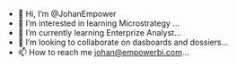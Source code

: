 - 👋 Hi, I’m @JohanEmpower
- 👀 I’m interested in learning Microstrategy ...
- 🌱 I’m currently learning Enterprize Analyst...
- 💞️ I’m looking to collaborate on dasboards and dossiers...
- 📫 How to reach me johan@empowerbi.com...

<!---
JohanEmpower/JohanEmpower is a ✨ special ✨ repository because its `README.md` (this file) appears on your GitHub profile.
You can click the Preview link to take a look at your changes.
--->
